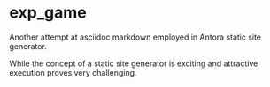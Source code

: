 # exp_game
Another attempt at asciidoc markdown employed in Antora static site generator.

While the concept of a static site generator is exciting and attractive execution proves very challenging. 

